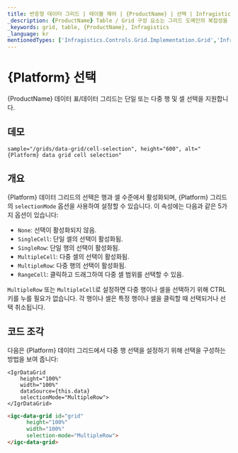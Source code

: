 ```yaml
---
title: 반응형 데이터 그리드 | 테이블 제어 | {ProductName} | 선택 | Infragistics
_description: {ProductName} Table / Grid 구성 요소는 그리드 도메인의 복잡성을 관리 가능한 API로 단순화하여 사용자가 데이터 컬렉션을 바인딩 할 수 있도록합니다.
_keywords: grid, table, {ProductName}, Infragistics
_language: kr
mentionedTypes: ['Infragistics.Controls.Grid.Implementation.Grid','Infragistics.Controls.Grid.Implementation.CellInfo', 'Infragistics.Controls.Grid.Implementation.TemplateCellInfo', 'Infragistics.Controls.Grid.Implementation.Column']
---
```


# {Platform} 선택

{ProductName} 데이터 표/데이터 그리드는 단일 또는 다중 행 및 셀 선택을 지원합니다.

## 데모


`sample="/grids/data-grid/cell-selection", height="600", alt="{Platform} data grid cell selection"`


<div class="divider--half"></div>

## 개요

{Platform} 데이터 그리드의 선택은 행과 셀 수준에서 활성화되며, {Platform} 그리드의 `selectionMode` 옵션을 사용하여 설정할 수 있습니다. 이 속성에는 다음과 같은 5가지 옵션이 있습니다:

- `None`: 선택이 활성화되지 않음.
- `SingleCell`: 단일 셀의 선택이 활성화됨.
- `SingleRow`: 단일 행의 선택이 활성화됨.
- `MultipleCell`: 다중 셀의 선택이 활성화됨.
- `MultipleRow`: 다중 행의 선택이 활성화됨.
- `RangeCell`: 클릭하고 드래그하여 다중 셀 범위를 선택할 수 있음.

`MultipleRow` 또는 `MultipleCell`로 설정하면 다중 행이나 셀을 선택하기 위해 CTRL 키를 누를 필요가 없습니다. 각 행이나 셀은 특정 행이나 셀을 클릭할 때 선택되거나 선택 취소됩니다.

## 코드 조각

다음은 {Platform} 데이터 그리드에서 다중 행 선택을 설정하기 위해 선택을 구성하는 방법을 보여 줍니다:

```tsx
<IgrDataGrid
    height="100%"
    width="100%"
    dataSource={this.data}
    selectionMode="MultipleRow">
</IgrDataGrid>
```

```html
<igc-data-grid id="grid"
      height="100%"
      width="100%"
      selection-mode="MultipleRow">
</igc-data-grid>
```